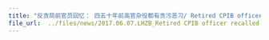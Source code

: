```yaml
---
title: "反贪局前官员回忆： 四五十年前高官杂役都有贪污恶习/ Retired CPIB officer recalled corruption-rampant Singapore 45 years ago"
file_url:  ../files/news/2017.06.07.LHZB_Retired CPIB officer recalled corruption-rampant Singapore 45 years ago.pdf
---
```

